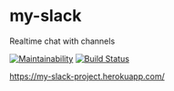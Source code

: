 # my-slack
Realtime chat with channels

[![Maintainability](https://api.codeclimate.com/v1/badges/c6749a21dfa06b3a7f3c/maintainability)](https://codeclimate.com/github/ErnestMazurin/my-slack/maintainability)
[![Build Status](https://travis-ci.org/ErnestMazurin/my-slack.svg?branch=master)](https://travis-ci.org/ErnestMazurin/my-slack)

https://my-slack-project.herokuapp.com/
